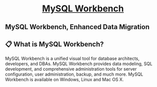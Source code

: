 <h1 align="center">
  <a href="https://www.mysql.com/products/workbench/">
    MySQL Workbench
  </a>
</h1>

MySQL Workbench, Enhanced Data Migration
---

## 📋 What is MySQL Workbench?

MySQL Workbench is a unified visual tool for database architects, developers, and DBAs. MySQL Workbench provides data modeling, SQL development, and comprehensive administration tools for server configuration, user administration, backup, and much more. MySQL Workbench is available on Windows, Linux and Mac OS X.
